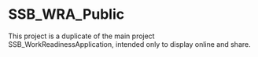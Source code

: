 # SSB_WRA_Public
This project is a duplicate of the main project SSB_WorkReadinessApplication, intended only to display online and share.
